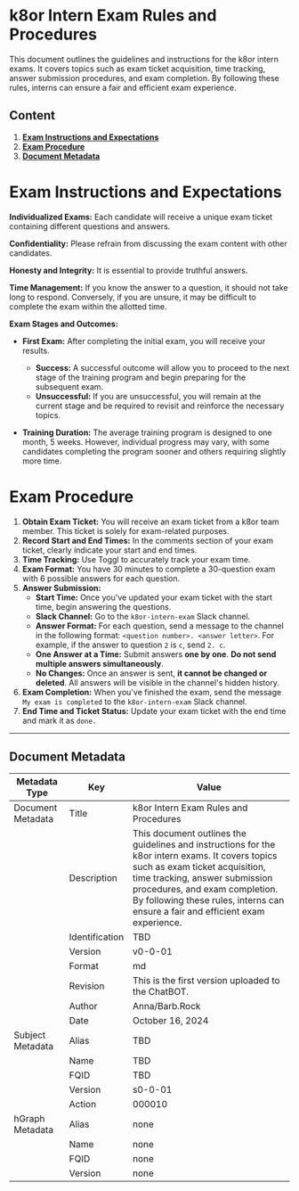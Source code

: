 # k8or Intern Exam Rules and Procedures

This document outlines the guidelines and instructions for the k8or intern exams. It covers topics such as exam ticket acquisition, time tracking, answer submission procedures, and exam completion. By following these rules, interns can ensure a fair and efficient exam experience.

## Content

1. **[Exam Instructions and Expectations](#Exam-Instructions-and-Expectations)**
2. **[Exam Procedure](#Exam-Procedure)**
3. **[Document Metadata](#Document-Metadata)**

<h1 id="Exam-Instructions-and-Expectations">Exam Instructions and Expectations</h1>

**Individualized Exams:** Each candidate will receive a unique exam ticket containing different questions and answers. 

**Confidentiality:** Please refrain from discussing the exam content with other candidates. 

**Honesty and Integrity:** It is essential to provide truthful answers. 

**Time Management:** If you know the answer to a question, it should not take long to respond. Conversely, if you are unsure, it may be difficult to complete the exam within the allotted time.

**Exam Stages and Outcomes:**

* **First Exam:** After completing the initial exam, you will receive your results.
    * **Success:** A successful outcome will allow you to proceed to the next stage of the training program and begin preparing for the subsequent exam.
    * **Unsuccessful:** If you are unsuccessful, you will remain at the current stage and be required to revisit and reinforce the necessary topics.

* **Training Duration:** The average training program is designed to one month, 5 weeks. However, individual progress may vary, with some candidates completing the program sooner and others requiring slightly more time.

<h1 id="Exam-Procedure">Exam Procedure</h1>

1. **Obtain Exam Ticket:** You will receive an exam ticket from a k8or team member. This ticket is solely for exam-related purposes.
2. **Record Start and End Times:** In the comments section of your exam ticket, clearly indicate your start and end times.
3. **Time Tracking:** Use Toggl to accurately track your exam time.
4. **Exam Format:** You have 30 minutes to complete a 30-question exam with 6 possible answers for each question.
5. **Answer Submission:**
   * **Start Time:** Once you've updated your exam ticket with the start time, begin answering the questions.
   * **Slack Channel:** Go to the `k8or-intern-exam` Slack channel.
   * **Answer Format:** For each question, send a message to the channel in the following format: `<question number>. <answer letter>`. For example, if the answer to question `2` is `c`, send `2. c`.
   * **One Answer at a Time:** Submit answers **one by one**. **Do not send multiple answers simultaneously**.
   * **No Changes:** Once an answer is sent, **it cannot be changed or deleted**. All answers will be visible in the channel's hidden history.
6. **Exam Completion:** When you've finished the exam, send the message `My exam is completed` to the `k8or-intern-exam` Slack channel.
7. **End Time and Ticket Status:** Update your exam ticket with the end time and mark it as `done.`

---

<h2 id="Document-Metadata">Document Metadata</h2>

| Metadata Type | Key | Value |
|---|---|---|
| Document Metadata | Title | k8or Intern Exam Rules and Procedures |
| | Description | This document outlines the guidelines and instructions for the k8or intern exams. It covers topics such as exam ticket acquisition, time tracking, answer submission procedures, and exam completion. By following these rules, interns can ensure a fair and efficient exam experience. |
| | Identification | TBD | |
| | Version | v0-0-01 | |
| | Format | md | |
| | Revision | This is the first version uploaded to the ChatBOT. |
| | Author | Anna/Barb.Rock |
| | Date | October 16, 2024 |
| Subject Metadata | Alias | TBD |
| |  Name | TBD |
| |  FQID | TBD |
| |  Version | s0-0-01 |
| |  Action | 000010 |
| hGraph Metadata | Alias | none |
| |  Name | none |
| |  FQID | none |
| |  Version | none |